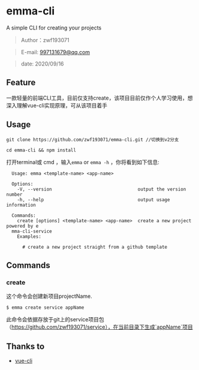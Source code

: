 
# emma-cli

A simple CLI for creating your projects
> Author：zwf193071

> E-mail: 997131679@qq.com

> date: 2020/09/16

<!-- ## 特别声明
>  本cli是完全拷贝vue-cli，只是做了非常简单的署名修改，源地址为：https://github.com/vuejs/vue-cli.git 。  如有侵权，请联系我删除。 -->
## Feature
一款轻量的前端CLI工具，目前仅支持create，该项目目前仅作个人学习使用，想深入理解vue-cli实现原理，可从该项目着手

## Usage
```
git clone https://github.com/zwf193071/emma-cli.git //切换到v2分支

cd emma-cli && npm install
```

打开terminal或 cmd ，输入`emma` or `emma -h` ，你将看到如下信息:
```
  Usage: emma <template-name> <app-name>

  Options:
    -V, --version                                output the version number
    -h, --help                                   output usage information

  Commands:
    create [options] <template-name> <app-name>  create a new project powered by e
  mma-cli-service
    Examples:

      # create a new project straight from a github template

```

## Commands
### create <projectName>
这个命令会创建新项目projectName.
```
$ emma create service appName

```
此命令会依据存放于git上的service项目包（https://github.com/zwf193071/service），在当前目录下生成`appName`项目

## Thanks to
* [vue-cli](https://github.com/vuejs/vue-cli)







